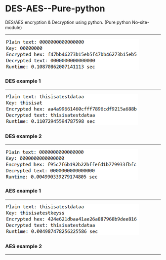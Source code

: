 # DES-AES--Pure-python
DES/AES encryption &amp; Decryption using python. (Pure python No-site-module)
***
![DES 01](https://raw.githubusercontent.com/lich99/DES-AES--Pure-python/master/Docs/01.png)
### DES example 1  
***
![DES 02](https://raw.githubusercontent.com/lich99/DES-AES--Pure-python/master/Docs/02.png)
### DES example 2  
***
![AES 01](https://raw.githubusercontent.com/lich99/DES-AES--Pure-python/master/Docs/03.png)
### AES example 1  
***
![AES 02](https://raw.githubusercontent.com/lich99/DES-AES--Pure-python/master/Docs/04.png)
### AES example 2  
***
  
